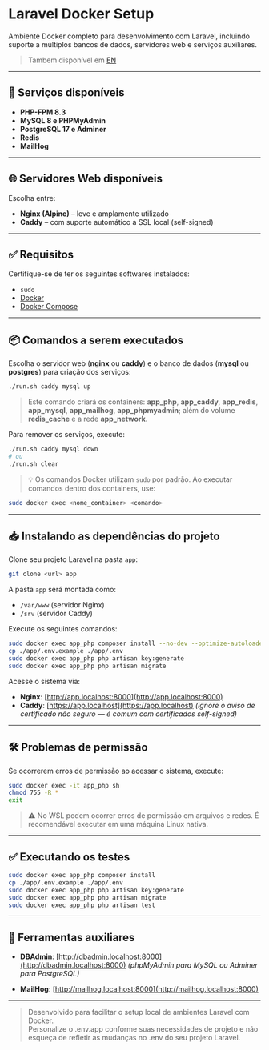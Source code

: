 # Laravel Docker Setup

Ambiente Docker completo para desenvolvimento com Laravel, incluindo suporte a múltiplos bancos de dados, servidores web e serviços auxiliares.

> Tambem disponível em [EN](./README.md)

---

## 🔧 Serviços disponíveis

- **PHP-FPM 8.3**
- **MySQL 8 e PHPMyAdmin**
- **PostgreSQL 17 e Adminer**
- **Redis**
- **MailHog**

---

## 🌐 Servidores Web disponíveis

Escolha entre:

- **Nginx (Alpine)** – leve e amplamente utilizado
- **Caddy** – com suporte automático a SSL local (self-signed)

---

## ✅ Requisitos

Certifique-se de ter os seguintes softwares instalados:

- `sudo`
- [Docker](https://docs.docker.com/engine/install/)
- [Docker Compose](https://docs.docker.com/compose/install/)

---

## 📦 Comandos a serem executados

Escolha o servidor web (**nginx** ou **caddy**) e o banco de dados (**mysql** ou **postgres**) para criação dos serviços:

```bash
./run.sh caddy mysql up
```

> Este comando criará os containers: **app_php**, **app_caddy**, **app_redis**, **app_mysql**, **app_mailhog**, **app_phpmyadmin**; além do volume **redis_cache** e a rede **app_network**.

Para remover os serviços, execute:

```bash
./run.sh caddy mysql down
# ou
./run.sh clear
```

> 💡 Os comandos Docker utilizam `sudo` por padrão. Ao executar comandos dentro dos containers, use:

```bash
sudo docker exec <nome_container> <comando>
```

---

## 📥 Instalando as dependências do projeto

Clone seu projeto Laravel na pasta `app`:

```bash
git clone <url> app
```

A pasta `app` será montada como:

- `/var/www` (servidor Nginx)
- `/srv` (servidor Caddy)

Execute os seguintes comandos:

```bash
sudo docker exec app_php composer install --no-dev --optimize-autoloader
cp ./app/.env.example ./app/.env
sudo docker exec app_php php artisan key:generate
sudo docker exec app_php php artisan migrate
```

Acesse o sistema via:

- **Nginx**: [http://app.localhost:8000](http://app.localhost:8000)
- **Caddy**: [https://app.localhost](https://app.localhost) _(ignore o aviso de certificado não seguro — é comum com certificados self-signed)_

---

## 🛠️ Problemas de permissão

Se ocorrerem erros de permissão ao acessar o sistema, execute:

```bash
sudo docker exec -it app_php sh
chmod 755 -R *
exit
```

> ⚠️ No WSL podem ocorrer erros de permissão em arquivos e redes. É recomendável executar em uma máquina Linux nativa.

---

## ✅ Executando os testes

```bash
sudo docker exec app_php composer install
cp ./app/.env.example ./app/.env
sudo docker exec app_php php artisan key:generate
sudo docker exec app_php php artisan migrate
sudo docker exec app_php php artisan test
```

---

## 🧪 Ferramentas auxiliares

- **DBAdmin**: [http://dbadmin.localhost:8000](http://dbadmin.localhost:8000) _(phpMyAdmin para MySQL ou Adminer para PostgreSQL)_

- **MailHog**: [http://mailhog.localhost:8000](http://mailhog.localhost:8000)

---

> Desenvolvido para facilitar o setup local de ambientes Laravel com Docker.  
> Personalize o .env.app conforme suas necessidades de projeto e não esqueça de refletir as mudanças no .env do seu projeto Laravel.
